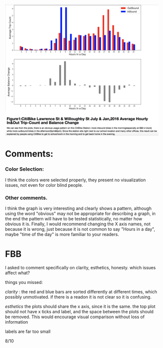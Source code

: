 ![Alt text](Hc_image.png)

# Comments:

### Color Selection:
I think the colors were selected properly, they present no visualization issues, not even for color blind people.

### Other comments.
I think the graph is very interesting and clearly shows a pattern, although using the word "obvious" may not be appropriate for describing a graph, in the end the pattern will have to be tested statistically, no matter how obvious it is. Finally, I would recommend changing the X axis names, not because it is wrong, just because it is not common to say "Hours in a day", maybe "time of the day" is more familiar to your readers.   

# FBB 
I asked to comment specifically on clarity, esthetics, honesty. which issues affect what?

things you missed:

*clarity* : the red and blue bars are sorted differently at different times, which possibly unmotivated. if there is a readon it is not clear so it is confusing. 

*esthetics* the plots should share the x axis, since it is the same. the top plot should not have x ticks and label, and the space between the plots should be removed. This would encourage visual comparison without loss of information

labels are far too small

8/10
